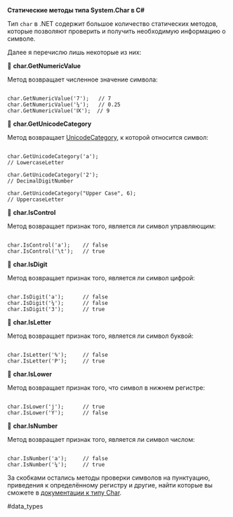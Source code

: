 **Статические методы типа System.Char в C#**

Тип `char` в .NET содержит большое количество статических методов, которые позволяют проверить и получить необходимую информацию о символе.

Далее я перечислю лишь некоторые из них:

🔸 **char.GetNumericValue**

Метод возвращает численное значение символа:

```

char.GetNumericValue('7');   // 7
char.GetNumericValue('¼');   // 0.25
char.GetNumericValue('Ⅸ');  // 9
```

🔸 **char.GetUnicodeCategory**

Метод возвращает [UnicodeCategory](https://docs.microsoft.com/en-us/dotnet/api/system.globalization.unicodecategory?view=netframework-4.7.2), к которой относится символ:

```

char.GetUnicodeCategory('a');		        
// LowercaseLetter

char.GetUnicodeCategory('2');		        
// DecimalDigitNumber

char.GetUnicodeCategory("Upper Case", 6);	
// UppercaseLetter
```

🔸 **char.IsControl**

Метод возвращает признак того, является ли символ управляющим:

```

char.IsControl('a');    // false
char.IsControl('\t');   // true
```

🔸 **char.IsDigit**

Метод возвращает признак того, является ли символ цифрой:

```

char.IsDigit('a');      // false
char.IsDigit('¼');      // false
char.IsDigit('3');      // true
```

🔸 **char.IsLetter**

Метод возвращает признак того, является ли символ буквой:

```

char.IsLetter('%');     // false
char.IsLetter('P');     // true
```

🔸 **char.IsLower**

Метод возвращает признак того, что символ в нижнем регистре:

```

char.IsLower('j');      // true
char.IsLower('Y');      // false
```

🔸 **char.IsNumber**

Метод возвращает признак того, является ли символ числом:

```

char.IsNumber('a');     // false
char.IsNumber('¼');     // true
```

За скобками остались методы проверки символов на пунктуацию, приведения к определённому регистру и другие, найти которые вы сможете в [документации к типу Char](https://docs.microsoft.com/en-us/dotnet/api/system.char?view=netframework-4.7.2#methods).

#data_types